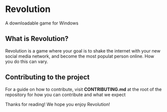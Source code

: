 # Revolution
A downloadable game for Windows

## What is Revolution?
Revolution is a game where your goal is to shake the internet with your new social media network, and become the most populat person online. How you do this can vary.

## Contributing to the project
For a guide on how to contribute, visit **CONTRIBUTING.md** at the root of the repository for how you can contribute and what we expect

Thanks for reading! We hope you enjoy Revolution!
